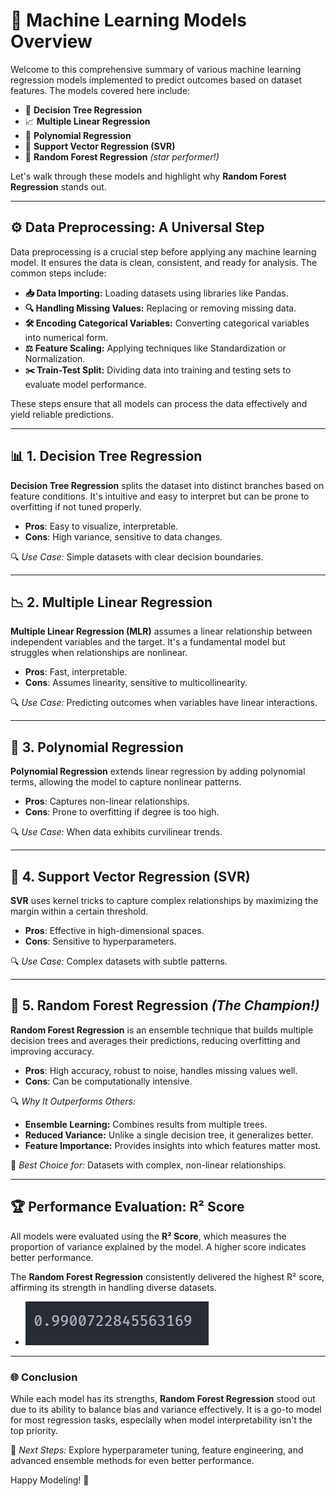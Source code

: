 # 🚀 Machine Learning Models Overview

Welcome to this comprehensive summary of various machine learning regression models implemented to predict outcomes based on dataset features. The models covered here include:

- 🌲 **Decision Tree Regression**
- 📈 **Multiple Linear Regression**
- 🧮 **Polynomial Regression**
- 🤖 **Support Vector Regression (SVR)**
- 🌳 **Random Forest Regression** *(star performer!)*

Let's walk through these models and highlight why **Random Forest Regression** stands out.

---

## ⚙️ Data Preprocessing: A Universal Step

Data preprocessing is a crucial step before applying any machine learning model. It ensures the data is clean, consistent, and ready for analysis. The common steps include:

- **📥 Data Importing:** Loading datasets using libraries like Pandas.
- **🔍 Handling Missing Values:** Replacing or removing missing data.
- **🛠️ Encoding Categorical Variables:** Converting categorical variables into numerical form.
- **⚖️ Feature Scaling:** Applying techniques like Standardization or Normalization.
- **✂️ Train-Test Split:** Dividing data into training and testing sets to evaluate model performance.

These steps ensure that all models can process the data effectively and yield reliable predictions.

---

## 📊 1. Decision Tree Regression

**Decision Tree Regression** splits the dataset into distinct branches based on feature conditions. It's intuitive and easy to interpret but can be prone to overfitting if not tuned properly.

- **Pros**: Easy to visualize, interpretable.
- **Cons**: High variance, sensitive to data changes.

🔍 *Use Case:* Simple datasets with clear decision boundaries.

---

## 📉 2. Multiple Linear Regression

**Multiple Linear Regression (MLR)** assumes a linear relationship between independent variables and the target. It's a fundamental model but struggles when relationships are nonlinear.

- **Pros**: Fast, interpretable.
- **Cons**: Assumes linearity, sensitive to multicollinearity.

🔍 *Use Case:* Predicting outcomes when variables have linear interactions.

---

## 🧠 3. Polynomial Regression

**Polynomial Regression** extends linear regression by adding polynomial terms, allowing the model to capture nonlinear patterns.

- **Pros**: Captures non-linear relationships.
- **Cons**: Prone to overfitting if degree is too high.

🔍 *Use Case:* When data exhibits curvilinear trends.

---

## 🤖 4. Support Vector Regression (SVR)

**SVR** uses kernel tricks to capture complex relationships by maximizing the margin within a certain threshold.

- **Pros**: Effective in high-dimensional spaces.
- **Cons**: Sensitive to hyperparameters.

🔍 *Use Case:* Complex datasets with subtle patterns.

---

## 🌳 5. Random Forest Regression *(The Champion!)*

**Random Forest Regression** is an ensemble technique that builds multiple decision trees and averages their predictions, reducing overfitting and improving accuracy.

- **Pros**: High accuracy, robust to noise, handles missing values well.
- **Cons**: Can be computationally intensive.

🔍 *Why It Outperforms Others:*

- **Ensemble Learning:** Combines results from multiple trees.
- **Reduced Variance:** Unlike a single decision tree, it generalizes better.
- **Feature Importance:** Provides insights into which features matter most.

🎯 *Best Choice for:* Datasets with complex, non-linear relationships.

---

## 🏆 Performance Evaluation: R² Score

All models were evaluated using the **R² Score**, which measures the proportion of variance explained by the model. A higher score indicates better performance.

The **Random Forest Regression** consistently delivered the highest R² score, affirming its strength in handling diverse datasets.

- ![alt text](https://github.com/tanveerj5/Comprehensive-Overview-of-Machine-Learning-Regression-Models/blob/main/campion%20model%20score.png)

---

### 🌐 Conclusion

While each model has its strengths, **Random Forest Regression** stood out due to its ability to balance bias and variance effectively. It is a go-to model for most regression tasks, especially when model interpretability isn't the top priority.

📍 *Next Steps:* Explore hyperparameter tuning, feature engineering, and advanced ensemble methods for even better performance.

Happy Modeling! 🚀

